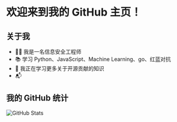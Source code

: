 # 欢迎来到我的 GitHub 主页！

## 关于我
- 👨‍💻 我是一名信息安全工程师
- 📚 学习 Python、JavaScript、Machine Learning、go、红蓝对抗
- 🌱 我正在学习更多关于开源贡献的知识
- 📬 


## 我的 GitHub 统计
![GitHub Stats](https://github-readme-stats.vercel.app/api?username=letmego2022&show_icons=true&hide_title=true&count_private=true)
